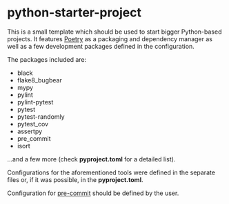 # python-starter-project

This is a small template which should be used to start bigger Python-based
projects. It features [Poetry](https://python-poetry.org/) as a packaging and
dependency manager as well as a few development packages defined in the
configuration.

The packages included are:

- black
- flake8_bugbear
- mypy
- pylint
- pylint-pytest
- pytest
- pytest-randomly
- pytest_cov
- assertpy
- pre_commit
- isort

...and a few more (check **pyproject.toml** for a detailed list).

Configurations for the aforementioned tools were defined in the separate files
or, if it was possible, in the **pyproject.toml**.

Configuration for [pre-commit](https://pre-commit.com/) should be defined by the
user.
